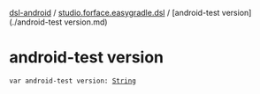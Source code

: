 [dsl-android](../index.md) / [studio.forface.easygradle.dsl](index.md) / [android-test version](./android-test version.md)

# android-test version

`var android-test version: `[`String`](https://kotlinlang.org/api/latest/jvm/stdlib/kotlin/-string/index.html)